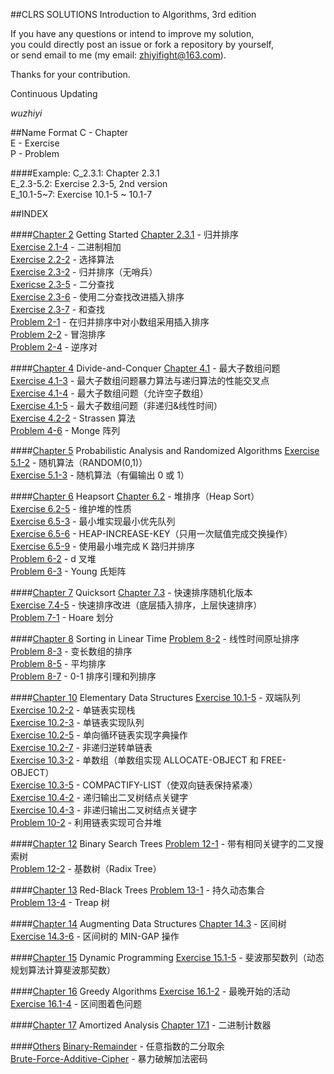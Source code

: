 ##CLRS SOLUTIONS
Introduction to Algorithms, 3rd edition</br>

If you have any questions or intend to improve my solution, </br>you could directly post an issue or fork a repository by yourself,</br>or send email to me (my email: zhiyifight@163.com).

Thanks for your contribution.

Continuous Updating</br>

_wuzhiyi_

##Name Format
C - Chapter </br>
E - Exercise</br>
P - Problem </br>

####Example:
C_2.3.1:    Chapter 2.3.1 </br>
E_2.3-5.2:  Exercise 2.3-5, 2nd version </br>
E_10.1-5~7: Exercise 10.1-5 ~ 10.1-7 </br>

##INDEX

####[Chapter 2](https://github.com/wuzhiyi/CLRS-solution/tree/master/Chapter02) Getting Started
[Chapter 2.3.1](https://github.com/wuzhiyi/CLRS-solution/blob/master/Chapter02/C_2.3.1.c) - 归并排序 </br>
[Exercise 2.1-4](https://github.com/wuzhiyi/CLRS-solution/blob/master/Chapter02/E_2.1-4.c) - 二进制相加</br>
[Exercise 2.2-2](https://github.com/wuzhiyi/CLRS-solution/blob/master/Chapter02/E_2.2-2.c) - 选择算法</br>
[Exercise 2.3-2](https://github.com/wuzhiyi/CLRS-solution/blob/master/Chapter02/E_2.3-2.c) -  归并排序（无哨兵）</br>
[Exericse 2.3-5](https://github.com/wuzhiyi/CLRS-solution/blob/master/Chapter02/E_2.3-5.c) - 二分查找</br>
[Exercise 2.3-6](https://github.com/wuzhiyi/CLRS-solution/blob/master/Chapter02/E_2.3-6.c) - 使用二分查找改进插入排序</br>
[Exercise 2.3-7](https://github.com/wuzhiyi/CLRS-solution/blob/master/Chapter02/E_2.3-7.c) - 和查找</br>
[Problem 2-1](https://github.com/wuzhiyi/CLRS-solution/blob/master/Chapter02/P_2-1.c) - 在归并排序中对小数组采用插入排序</br>
[Problem 2-2](https://github.com/wuzhiyi/CLRS-solution/blob/master/Chapter02/P_2-2.c) - 冒泡排序</br>
[Problem 2-4](https://github.com/wuzhiyi/CLRS-solution/blob/master/Chapter02/P_2-4.c) - 逆序对</br>

####[Chapter 4](https://github.com/wuzhiyi/CLRS-solution/tree/master/Chapter04) Divide-and-Conquer
[Chapter 4.1](https://github.com/wuzhiyi/CLRS-solution/blob/master/Chapter04/C_4.1.c) - 最大子数组问题</br>
[Exercise 4.1-3](https://github.com/wuzhiyi/CLRS-solution/blob/master/Chapter04/E_4.1-3.c) - 最大子数组问题暴力算法与递归算法的性能交叉点</br>
[Exercise 4.1-4](https://github.com/wuzhiyi/CLRS-solution/blob/master/Chapter04/E_4.1-4.c) - 最大子数组问题（允许空子数组）</br>
[Exercise 4.1-5](https://github.com/wuzhiyi/CLRS-solution/blob/master/Chapter04/E_4.1-5.c) - 最大子数组问题（非递归&线性时间）</br>
[Exercise 4.2-2](https://github.com/wuzhiyi/CLRS-solution/blob/master/Chapter04/E_4.2-2.c) - Strassen 算法</br>
[Problem 4-6](https://github.com/wuzhiyi/CLRS-solution/blob/master/Chapter04/P_4-6.c) - Monge 阵列</br>

####[Chapter 5](https://github.com/wuzhiyi/CLRS-solution/tree/master/Chapter05) Probabilistic Analysis and Randomized Algorithms
[Exercise 5.1-2](https://github.com/wuzhiyi/CLRS-solution/blob/master/Chapter05/E_5.1-2.c) - 随机算法（RANDOM(0,1)）</br>
[Exercise 5.1-3](https://github.com/wuzhiyi/CLRS-solution/blob/master/Chapter05/E_5.1-3.c) - 随机算法（有偏输出 0 或 1）

####[Chapter 6](https://github.com/wuzhiyi/CLRS-solution/tree/master/Chapter06) Heapsort
[Chapter 6.2](https://github.com/wuzhiyi/CLRS-solution/blob/master/Chapter06/C_6.2.c) - 堆排序（Heap Sort）</br>
[Exercise 6.2-5](https://github.com/wuzhiyi/CLRS-solution/blob/master/Chapter06/E_6.2-5.c) - 维护堆的性质</br>
[Exercise 6.5-3](https://github.com/wuzhiyi/CLRS-solution/blob/master/Chapter06/E_6.5-3.c) - 最小堆实现最小优先队列</br>
[Exercise 6.5-6](https://github.com/wuzhiyi/CLRS-solution/blob/master/Chapter06/E_6.5-6.c)  -  HEAP-INCREASE-KEY（只用一次赋值完成交换操作）</br>
[Exercise 6.5-9](https://github.com/wuzhiyi/CLRS-solution/blob/master/Chapter06/E_6.5-9.cpp) - 使用最小堆完成 K 路归并排序</br>
[Problem 6-2](https://github.com/wuzhiyi/CLRS-solution/blob/master/Chapter06/P_6-2.c) - d 叉堆</br>
[Problem 6-3](https://github.com/wuzhiyi/CLRS-solution/blob/master/Chapter06/P_6-3.c) - Young 氏矩阵</br>

####[Chapter 7](https://github.com/wuzhiyi/CLRS-solution/tree/master/Chapter07) Quicksort
[Chapter 7.3](https://github.com/wuzhiyi/CLRS-solution/blob/master/Chapter07/C_7.3.c) - 快速排序随机化版本</br>
[Exercise 7.4-5](https://github.com/wuzhiyi/CLRS-solution/blob/master/Chapter07/E_7.4-5.c) -  快速排序改进（底层插入排序，上层快速排序）</br>
[Problem 7-1](https://github.com/wuzhiyi/CLRS-solution/blob/master/Chapter07/P_7-1.2.c) - Hoare 划分</br>

####[Chapter 8](https://github.com/wuzhiyi/CLRS-solution/tree/master/Chapter08) Sorting in Linear Time
[Problem 8-2](https://github.com/wuzhiyi/CLRS-solution/blob/master/Chapter08/P_8-2.c) - 线性时间原址排序</br>
[Problem 8-3](https://github.com/wuzhiyi/CLRS-solution/blob/master/Chapter08/P_8-3.c) - 变长数组的排序</br>
[Problem 8-5](https://github.com/wuzhiyi/CLRS-solution/blob/master/Chapter08/P_8-5.c) - 平均排序</br>
[Problem 8-7](https://github.com/wuzhiyi/CLRS-solution/blob/master/Chapter08/P_8-7.c) - 0-1 排序引理和列排序</br>

####[Chapter 10](https://github.com/wuzhiyi/CLRS-solution/tree/master/Chapter10) Elementary Data Structures
[Exercise 10.1-5](https://github.com/wuzhiyi/CLRS-solution/blob/master/Chapter10/E_10.1-5.c) - 双端队列</br>
[Exercise 10.2-2](https://github.com/wuzhiyi/CLRS-solution/blob/master/Chapter10/E_10.2-2.2.c) - 单链表实现栈</br>
[Exercise 10.2-3](https://github.com/wuzhiyi/CLRS-solution/blob/master/Chapter10/E_10.2-3.c) - 单链表实现队列</br>
[Exercise 10.2-5](https://github.com/wuzhiyi/CLRS-solution/blob/master/Chapter10/E_10.2-5.c) - 单向循环链表实现字典操作</br>
[Exercise 10.2-7](https://github.com/wuzhiyi/CLRS-solution/blob/master/Chapter10/E_10.2-7.c) - 非递归逆转单链表</br>
[Exercise 10.3-2](https://github.com/wuzhiyi/CLRS-solution/blob/master/Chapter10/E_10.3-2.c) - 单数组（单数组实现 ALLOCATE-OBJECT 和 FREE-OBJECT）</br>
[Exercise 10.3-5](https://github.com/wuzhiyi/CLRS-solution/blob/master/Chapter10/E_10.3-5.c) -  COMPACTIFY-LIST（使双向链表保持紧凑）</br>
[Exercise 10.4-2](https://github.com/wuzhiyi/CLRS-solution/blob/master/Chapter10/E_10.4-2.c) - 递归输出二叉树结点关键字</br>
[Exercise 10.4-3](https://github.com/wuzhiyi/CLRS-solution/blob/master/Chapter10/E_10.4-3.c) - 非递归输出二叉树结点关键字</br>
[Problem 10-2](https://github.com/wuzhiyi/CLRS-solution/blob/master/Chapter10/P_10-2.c) - 利用链表实现可合并堆</br>

####[Chapter 12](https://github.com/wuzhiyi/CLRS-solution/tree/master/Chapter12) Binary Search Trees
[Problem 12-1](https://github.com/wuzhiyi/CLRS-solution/blob/master/Chapter12/P_12-1.c) - 带有相同关键字的二叉搜索树</br>
[Problem 12-2](https://github.com/wuzhiyi/CLRS-solution/blob/master/Chapter12/P_12-2.c) - 基数树（Radix Tree）</br>

####[Chapter 13](https://github.com/wuzhiyi/CLRS-solution/tree/master/Chapter13) Red-Black Trees
[Problem 13-1](https://github.com/wuzhiyi/CLRS-solution/blob/master/Chapter13/P_13-1.cpp) - 持久动态集合</br>
[Problem 13-4](https://github.com/wuzhiyi/CLRS-solution/blob/master/Chapter13/P_13-4.cpp) - Treap 树</br>

####[Chapter 14](https://github.com/wuzhiyi/CLRS-solution/tree/master/Chapter14) Augmenting Data Structures
[Chapter 14.3](https://github.com/wuzhiyi/CLRS-solution/blob/master/Chapter14/C_14.3.cpp) - 区间树</br>
[Exercise 14.3-6](https://github.com/wuzhiyi/CLRS-solution/blob/master/Chapter14/E_14.3-6.cpp) - 区间树的 MIN-GAP 操作</br>

####[Chapter 15](https://github.com/wuzhiyi/CLRS-solution/tree/master/Chapter15) Dynamic Programming
[Exercise 15.1-5](https://github.com/wuzhiyi/CLRS-solution/blob/master/Chapter15/E_15.1-5.cpp) -  斐波那契数列（动态规划算法计算斐波那契数）</br>

####[Chapter 16](https://github.com/wuzhiyi/CLRS-solution/tree/master/Chapter16) Greedy Algorithms
[Exercise 16.1-2](https://github.com/wuzhiyi/CLRS-solution/blob/master/Chapter16/E_16.1-2.cpp) - 最晚开始的活动</br>
[Exercise 16.1-4](https://github.com/wuzhiyi/CLRS-solution/blob/master/Chapter16/E_16.1-4.cpp) - 区间图着色问题</br>

####[Chapter 17](https://github.com/wuzhiyi/CLRS-solution/tree/master/Chapter17) Amortized Analysis
[Chapter 17.1](https://github.com/wuzhiyi/CLRS-solution/blob/master/Chapter17/C_17.1.c) - 二进制计数器</br>

####[Others](https://github.com/wuzhiyi/CLRS-solution/tree/master/Others)
[Binary-Remainder](https://github.com/wuzhiyi/CLRS-solution/blob/master/Others/Binary-Remainder.c) - 任意指数的二分取余</br>
[Brute-Force-Additive-Cipher](https://github.com/wuzhiyi/CLRS-solution/blob/master/Others/Brute-Force-Additive-Cipher.c) - 暴力破解加法密码
